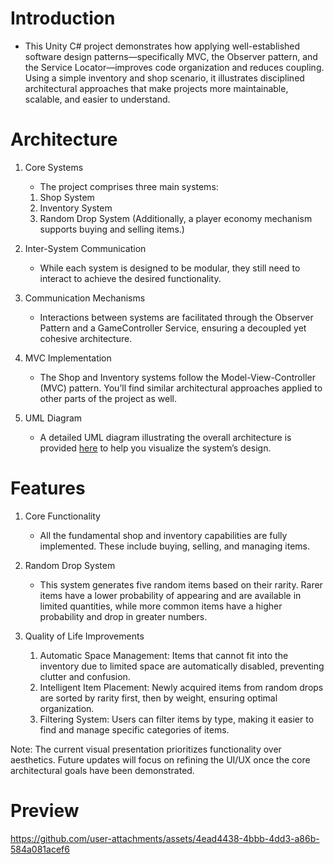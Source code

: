 # Introduction 
- This Unity C# project demonstrates how applying well-established software design patterns—specifically MVC, the Observer pattern, and the Service Locator—improves code organization and reduces coupling. Using a simple inventory and shop scenario, it illustrates disciplined architectural approaches that make projects more maintainable, scalable, and easier to understand.

# Architecture
1. Core Systems
    - The project comprises three main systems:

    1. Shop System
    2. Inventory System
    3. Random Drop System
    (Additionally, a player economy mechanism supports buying and selling items.)

2. Inter-System Communication
    - While each system is designed to be modular, they still need to interact to achieve the desired functionality.

3. Communication Mechanisms
    - Interactions between systems are facilitated through the Observer Pattern and a GameController Service, ensuring a decoupled yet cohesive architecture.

4. MVC Implementation
    - The Shop and Inventory systems follow the Model-View-Controller (MVC) pattern. You’ll find similar architectural approaches applied to other parts of the project as well.

5. UML Diagram
    - A detailed UML diagram illustrating the overall architecture is provided [here](https://app.diagrams.net/#G1Ys3kpttWdCPPyVSl0xiRSEvcZRAN9I1R#%7B%22pageId%22%3A%2276Zj12aouIvC6FJQ6CF7%22%7D) to help you visualize the system’s design.

# Features
1. Core Functionality
    - All the fundamental shop and inventory capabilities are fully implemented. These include buying, selling, and managing items.

2. Random Drop System
    - This system generates five random items based on their rarity. Rarer items have a lower probability of appearing and are available in limited quantities, while more common items have a higher probability and drop in greater numbers.

3. Quality of Life Improvements

    1. Automatic Space Management: Items that cannot fit into the inventory due to limited space are automatically disabled, preventing clutter and confusion.
    2. Intelligent Item Placement: Newly acquired items from random drops are sorted by rarity first, then by weight, ensuring optimal organization.
    3. Filtering System: Users can filter items by type, making it easier to find and manage specific categories of items.

Note: The current visual presentation prioritizes functionality over aesthetics. Future updates will focus on refining the UI/UX once the core architectural goals have been demonstrated.

# Preview
https://github.com/user-attachments/assets/4ead4438-4bbb-4dd3-a86b-584a081acef6

